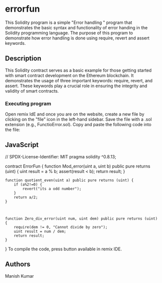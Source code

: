 # errorfun
This Solidity program is a simple "Error handling " program that demonstrates the basic syntax and functionality of error handing in the Solidity programming language. The purpose of this program to demonstrate how error handling is done using require, revert and assert keywords.

## Description

This Solidity contract serves as a basic example for those getting started with smart contract development on the Ethereum blockchain. It demonstrates the usage of three important keywords: require, revert, and assert. These keywords play a crucial role in ensuring the integrity and validity of smart contracts.

### Executing program
Open remix IdE and once you are on the  website, create a new file by clicking on the "file" icon in the left-hand sidebar. Save the file with a .sol extension (e.g., FunctioError.sol). Copy and paste the following code into the file:
## JavaScript
// SPDX-License-Identifier: MIT
pragma solidity ^0.8.13;

contract ErrorFun {
    function Mod_error(uint a, uint b) public pure returns (uint) {
        uint result = a % b;
        assert(result < b); 
        return result;
    }


    function quotient_even(uint a) public pure returns (uint) {
        if (a%2!=0) {
            revert("its a odd number");
        }
        return a/2;
    }

    

    function Zero_div_error(uint num, uint dem) public pure returns (uint) {
        require(dem != 0, "Cannot divide by zero");
        uint result = num / dem;
        return result;
    }
}
To compile the code, press button available in remix IDE.
## Authors
Manish Kumar
